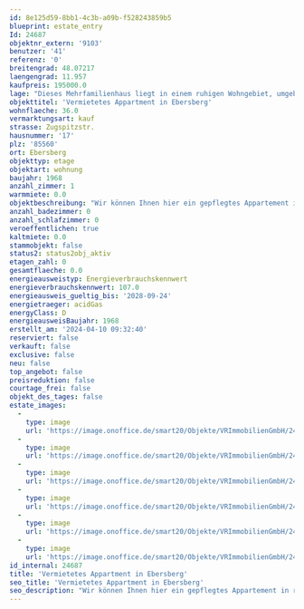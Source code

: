 ```yaml
---
id: 8e125d59-8bb1-4c3b-a09b-f528243859b5
blueprint: estate_entry
Id: 24687
objektnr_extern: '9103'
benutzer: '41'
referenz: '0'
breitengrad: 48.07217
laengengrad: 11.957
kaufpreis: 195000.0
lage: "Dieses Mehrfamilienhaus liegt in einem ruhigen Wohngebiet, umgeben von gepflegten Gärten und Grünflächen. \r\n\r\nDie Infrastruktur ist gut, mit Geschäften, Supermärkten und Restaurants in der Nähe. \r\n\r\nInsgesamt bietet die Lage eine angenehme Mischung aus Ruhe und Bequemlichkeit. In der Nähe befinden sich mehrere Schulen, darunter die Grundschule Ebersberg, die Mittelschule Ebersberg und das Gymnasium Ebersberg. \r\nFür den öffentlichen Verkehr stehen Bushaltestellen in der Nähe zur Verfügung, die eine gute Anbindung an das regionale Busnetz bieten.\r\nZudem ist der Bahnhof Ebersberg nicht weit entfernt, von dem aus regelmäßige Zugverbindungen in Richtung München und andere umliegende Städte bestehen."
objekttitel: 'Vermietetes Appartment in Ebersberg'
wohnflaeche: 36.0
vermarktungsart: kauf
strasse: Zugspitzstr.
hausnummer: '17'
plz: '85560'
ort: Ebersberg
objekttyp: etage
objektart: wohnung
baujahr: 1968
anzahl_zimmer: 1
warmmiete: 0.0
objektbeschreibung: "Wir können Ihnen hier ein gepflegtes Appartement in ruhiger Wohnlage anbieten, welches bereits seit 2013 an eine Dame vermietet ist.\r\n\r\nIn Flur und Küche wurden jeweils kleine Abstellmöglichkeiten geschaffen; pfiffig ist die räumliche Trennung der Küche vom Wohn-Schlafraum. Die Küche hat auch ein separates Fenster.\r\n\r\nVom Wohn-Schlafzimmer aus ist der großzügige Südbalkon zu betreten, die Kunststofffenster sind mit Rollläden ausgestattet.\r\n\r\nZur Wohnung gehört ein Kellerabteil sowie ein eigener Tiefgaragen-Stellplatz, welcher ebenso vermietet ist.\r\n\r\nDie aktuelle Kaltmiete beträgt monatlich EUR 318,-- zzgl. EUR 45,-- für die Tiefgarage und wurde seit Beginn nicht angepasst."
anzahl_badezimmer: 0
anzahl_schlafzimmer: 0
veroeffentlichen: true
kaltmiete: 0.0
stammobjekt: false
status2: status2obj_aktiv
etagen_zahl: 0
gesamtflaeche: 0.0
energieausweistyp: Energieverbrauchskennwert
energieverbrauchskennwert: 107.0
energieausweis_gueltig_bis: '2028-09-24'
energietraeger: acidGas
energyClass: D
energieausweisBaujahr: 1968
erstellt_am: '2024-04-10 09:32:40'
reserviert: false
verkauft: false
exclusive: false
neu: false
top_angebot: false
preisreduktion: false
courtage_frei: false
objekt_des_tages: false
estate_images:
  -
    type: image
    url: 'https://image.onoffice.de/smart20/Objekte/VRImmobilienGmbH/24687/e4c52cbe-c284-4c86-9407-f5625ac33712.jpg'
  -
    type: image
    url: 'https://image.onoffice.de/smart20/Objekte/VRImmobilienGmbH/24687/6e7f4a72-2fc8-4cf1-a37a-c9e4e80fc48f.jpg'
  -
    type: image
    url: 'https://image.onoffice.de/smart20/Objekte/VRImmobilienGmbH/24687/9dbcbaf0-62f2-4316-b610-d0eb70c1e129.jpg'
  -
    type: image
    url: 'https://image.onoffice.de/smart20/Objekte/VRImmobilienGmbH/24687/36b8d4a8-56c3-46c0-9f6f-94bb5dd17b7b.jpg'
  -
    type: image
    url: 'https://image.onoffice.de/smart20/Objekte/VRImmobilienGmbH/24687/5e415c8d-3373-491d-9ba4-a67c0b0c35da.jpg'
  -
    type: image
    url: 'https://image.onoffice.de/smart20/Objekte/VRImmobilienGmbH/24687/073f6c40-df2b-40f5-b85a-73aded51b6f2.jpg'
id_internal: 24687
title: 'Vermietetes Appartment in Ebersberg'
seo_title: 'Vermietetes Appartment in Ebersberg'
seo_description: "Wir können Ihnen hier ein gepflegtes Appartement in ruhiger Wohnlage anbieten, welches bereits seit 2013 an eine Dame vermietet ist.\r\n\r\nIn Flur und Küche wurd"
---
```

